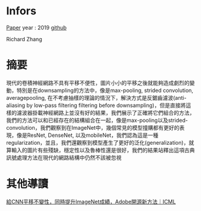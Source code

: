 # Infors

[Paper](https://arxiv.org/pdf/1904.11486.pdf)
year : 2019
[github](https://github.com/adobe/antialiased-cnns)

Richard Zhang 

# 摘要

現代的卷積神經網路不具有平移不便性，圖片小小的平移之後就能夠造成劇烈的變動，特別是在downsampling的方法中，像是max-pooling, strided convolution, averagepooling, 在不考慮抽樣的理論的情況下，解決方式是反鋸齒濾波(anti-aliasing by low-pass filtering filtering before downsampling)，但是直接將這樣的濾波器掛載神經網路上並沒有好的結果，我們展示了正確將它們組合的方法，我們的方法可以和已經存在的結構組合在一起，像是max-pooling以及strided-convolution，我們觀察到在ImageNet中，幾個常見的模型撞購都有更好的表現，像是ResNet, DenseNet, 以及mobileNet，我們認為這是一種regularization，並且，我們還觀察到模型產生了更好的泛化(generalization)，就算輸入的圖片有些殘缺，穩定性以及魯棒性還是很好，我們的結果站釋出這項古典訊號處理方法在現代的網路結構中仍然不該被忽視

# 其他導讀

[給CNN平移不變性，同時提升ImageNet成績，Adobe開源新方法｜ICML](https://kknews.cc/zh-tw/tech/klrvqjr.html)
